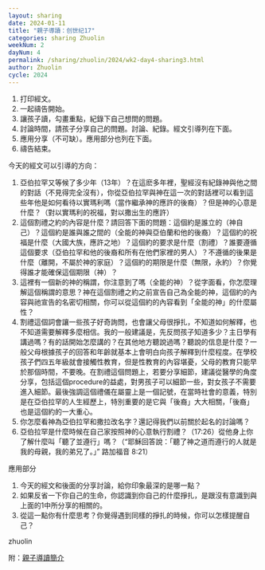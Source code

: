 ```yaml
---
layout: sharing
date: 2024-01-11
title: "親子導讀：创世纪17"
categories: sharing Zhuolin
weekNum: 2
dayNum: 4
permalink: /sharing/zhuolin/2024/wk2-day4-sharing3.html
author: Zhuolin
cycle: 2024
---
```


1. 打印經文。  
2. 一起禱告開始。  
3. 讓孩子讀，勾畫重點，紀錄下自己想問的問題。  
4. 討論時間，請孩子分享自己的問題。討論、紀錄。經文引導列在下面。  
5. 應用分享（不可缺）。應用部分也列在下面。  
6. 禱告結束。


今天的經文可以引導的方向：

1. 亞伯拉罕又等候了多少年（13年）？在這麽多年裡，聖經沒有紀錄神與他之間的對話（不見得完全沒有），你從亞伯拉罕與神在這一次的對話裡可以看到這些年他是如何看待以實瑪利嗎（當作繼承神的應許的後裔）？但是神的心意是什麼？（對以實瑪利的祝福，對以撒出生的應許）  
2. 這個割禮之約的內容是什麼？請回答下面的問題：這個約是誰立的（神自己）？這個約是誰與誰之間的（全能的神與亞伯蘭和他的後裔）？這個約的祝福是什麼（大國大族，應許之地）？這個約的要求是什麼（割禮）？誰要遵循這個要求（亞伯拉罕和他的後裔和所有在他們家裡的男人）？不遵循的後果是什麼（離開，不屬於神的家庭）？這個約的期限是什麼（無限，永約）？你覺得誰才能確保這個期限（神）？  
3. 這裡有一個新的神的稱謂，你注意到了嗎（全能的神）？從字面看，你怎麼理解這個稱謂的意思？神在這個割禮之約之前宣告自己為全能的神，這個約的內容與祂宣告的名密切相關，你可以從這個約的內容看到「全能的神」的什麼屬性？  
4. 割禮這個詞會讓一些孩子好奇詢問，也會讓父母很掙扎，不知道如何解釋，也不知道需要解釋多麼相信。我的一般建議是，先反問孩子知道多少？主日學有講過嗎？有的話開始怎麼講的？在其他地方聽說過嗎？聽說的信息是什麼？一般父母根據孩子的回答和年齡就基本上會明白向孩子解釋到什麼程度。在學校孩子們四五年級就會接觸性教育，但是性教育的內容堪憂，父母的教育只能早於那個時間，不要晚。在割禮這個問題上，若要分享細節，建議從醫學的角度分享，包括這個procedure的益處，對男孩子可以細節一些，對女孩子不需要進入細節。最後強調這個禮儀在屬靈上是一個記號，在當時社會的意義，特別是在亞伯拉罕的人生經歷上，特別重要的是它與「後裔」大大相關，「後裔」也是這個約的一大重心。  
5. 你怎麼看神為亞伯拉罕和撒拉改名字？還記得我們以前關於起名的討論嗎？  
6. 亞伯拉罕是什麼時候在自己家按照神的心意執行割禮？（17:26）從他身上你了解什麼叫「聽了並遵行」嗎？（“耶穌回答說：「聽了神之道而遵行的人就是我的母親，我的弟兄了。」” ‭‭路加福音‬ ‭8:21‬）

應用部分

1. 今天的經文和後面的分享討論，給你印象最深的是哪一點？  
2. 如果反省一下你自己的生命，你認識到你自己的什麼掙扎，是跟沒有意識到與上面的1中所分享的相關的。  
3. 從這一點你有什麼思考？你覺得遇到同樣的掙扎的時候，你可以怎樣提醒自己？

zhuolin

附：[親子導讀簡介](https://bibleplan.github.io/ParentChild-BibleStudyIntro.html)
